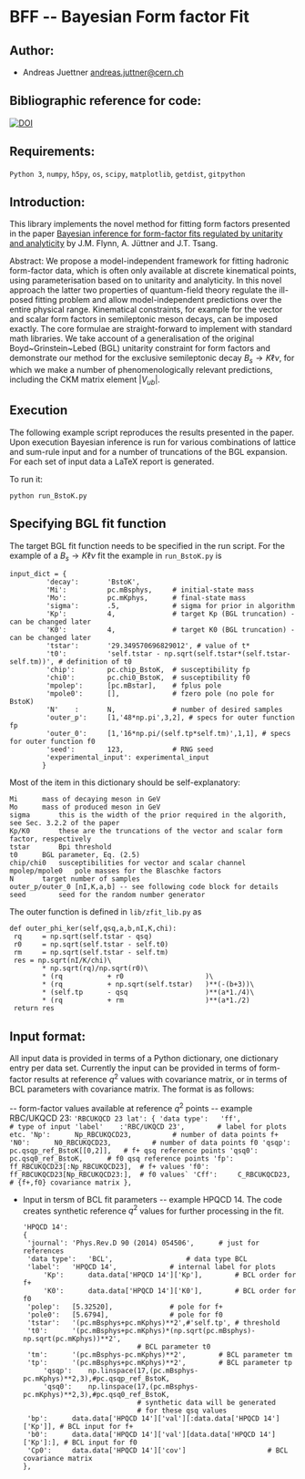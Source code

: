 # BFF -- Bayesian Form factor Fit

## Author:
 - Andreas Juettner    <andreas.juttner@cern.ch>

## Bibliographic reference for code:
[![DOI](https://zenodo.org/badge/623083004.svg)](https://zenodo.org/badge/latestdoi/623083004)

## Requirements:

```Python 3```, ```numpy```, ```h5py```, ```os```, ```scipy```, ```matplotlib```, ```getdist```, ```gitpython```

## Introduction:
This library implements the novel method for fitting form factors presented in the paper
[Bayesian inference for form-factor fits regulated by unitarity and analyticity](https://arxiv.org/abs/2303.11285)
by J.M. Flynn, A. Jüttner and J.T. Tsang. 

Abstract: We propose a model-independent framework for fitting hadronic form-factor data, which is often only available at discrete kinematical points, using parameterisation based on to unitarity and analyticity. In this novel approach the latter two properties of quantum-field theory regulate the ill-posed fitting problem and allow model-independent predictions over the entire physical range. Kinematical constraints, for example for the vector and scalar form factors in semileptonic meson decays, can be imposed exactly. The  core formulae are straight-forward to implement with standard math libraries. We take account of a generalisation of the original Boyd~Grinstein~Lebed (BGL) unitarity constraint for form factors and demonstrate our method for the exclusive semileptonic decay $B_s\to K \ell \nu$, for which we make a number of phenomenologically relevant predictions, including  the CKM matrix element $|V_{ub}|$.
 
## Execution
The following example script reproduces the results presented in the paper. Upon execution 
Bayesian inference is run for various combinations of lattice and sum-rule input and for
a number of truncations of the BGL expansion. For each set of input data a LaTeX report
is generated.

To run it:

```python run_BstoK.py```

## Specifying BGL fit function
The target BGL fit function needs to be specified in the run script. For the example of a $B_s\to K\ell\nu$ fit
the example in  `run_BstoK.py` is
```
input_dict = {
         'decay':       'BstoK',
         'Mi':          pc.mBsphys,     # initial-state mass
         'Mo':          pc.mKphys,      # final-state mass
         'sigma':       .5,             # sigma for prior in algorithm
         'Kp':          4,              # target Kp (BGL truncation) - can be changed later
         'K0':          4,              # target K0 (BGL truncation) - can be changed later
         'tstar':       '29.349570696829012', # value of t*
         't0':          'self.tstar - np.sqrt(self.tstar*(self.tstar-self.tm))', # definition of t0
         'chip':        pc.chip_BstoK,  # susceptibility fp
         'chi0':        pc.chi0_BstoK,  # susceptibility f0
         'mpolep':      [pc.mBstar],    # fplus pole
         'mpole0':      [],             # fzero pole (no pole for BstoK)
         'N'    :       N,              # number of desired samples
         'outer_p':     [1,'48*np.pi',3,2], # specs for outer function fp
         'outer_0':     [1,'16*np.pi/(self.tp*self.tm)',1,1], # specs for outer function f0
         'seed':        123,            # RNG seed
         'experimental_input': experimental_input
        }
```

Most of the item in this dictionary should be self-explanatory:
```
Mi		mass of decaying meson in GeV
Mo		mass of produced meson in GeV
sigma		this is the width of the prior required in the algorith, see Sec. 3.2.2 of the paper
Kp/K0		these are the truncations of the vector and scalar form factor, respectively
tstar 		Bpi threshold
t0		BGL parameter, Eq. (2.5)
chip/chi0	susceptibilities for vector and scalar channel
mpolep/mpole0	pole masses for the Blaschke factors
N		target number of samples
outer_p/outer_0	[nI,K,a,b] -- see following code block for details
seed		seed for the random number generator
```
The outer function is defined in `lib/zfit_lib.py` as 
```
def outer_phi_ker(self,qsq,a,b,nI,K,chi):
 rq     = np.sqrt(self.tstar - qsq)
 r0     = np.sqrt(self.tstar - self.t0)
 rm     = np.sqrt(self.tstar - self.tm)
 res = np.sqrt(nI/K/chi)\
        * np.sqrt(rq)/np.sqrt(r0)\
        * (rq           + r0                    )\
        * (rq           + np.sqrt(self.tstar)   )**(-(b+3))\
        * (self.tp      - qsq                   )**(a*1./4)\
        * (rq           + rm                    )**(a*1./2)
 return res
```
## Input format:
All input data is provided in terms of a Python dictionary, one dictionary entry per data set.  Currently the input can be provided in terms of form-factor results at reference $q^2$ values with covariance matrix, or in terms of BCL parameters with covariance matrix. The format is as follows:

-- form-factor values available at reference $q^2$ points -- example RBC/UKQCD 23:
	```
	'RBCUKQCD 23 lat':
	{
 	 'data type':	'ff',				# type of input
	 'label'	:'RBC/UKQCD 23',		# label for plots etc.
         'Np':		Np_RBCUKQCD23,			# number of data points f+
         'N0':		N0_RBCUKQCD23,			# number of data points f0
         'qsqp':	pc.qsqp_ref_BstoK[[0,2]],	# f+ qsq reference points
         'qsq0':	pc.qsq0_ref_BstoK,		# f0 qsq reference points
	 'fp':		ff_RBCUKQCD23[:Np_RBCUKQCD23],  # f+ values
	 'f0':		ff_RBCUKQCD23[Np_RBCUKQCD23:],  # f0 values`
	 'Cff':		C_RBCUKQCD23,			# {f+,f0} covariance matrix
	},
	```
- Input in tersm of BCL fit parameters -- example HPQCD 14. The code creates synthetic reference $q^2$ values for further processing in the fit.
	```
	'HPQCD 14':
	{	
	 'journal': 'Phys.Rev.D 90 (2014) 054506',		# just for references
 	 'data type':	'BCL',					# data type BCL	
	 'label':	'HPQCD 14',				# internal label for plots
         'Kp':		data.data['HPQCD 14']['Kp'],		# BCL order for f+
         'K0':		data.data['HPQCD 14']['K0'],		# BCL order for f0
	 'polep':	[5.32520],				# pole for f+
	 'pole0':	[5.6794],				# pole for f0
	 'tstar':	'(pc.mBsphys+pc.mKphys)**2',#'self.tp',	# threshold
	 't0':		'(pc.mBsphys+pc.mKphys)*(np.sqrt(pc.mBsphys)-np.sqrt(pc.mKphys))**2',
								# BCL parameter t0
	 'tm':		'(pc.mBsphys-pc.mKphys)**2',		# BCL parameter tm
	 'tp':		'(pc.mBsphys+pc.mKphys)**2',		# BCL parameter tp
         'qsqp':	np.linspace(17,(pc.mBsphys-pc.mKphys)**2,3),#pc.qsqp_ref_BstoK,	
         'qsq0':	np.linspace(17,(pc.mBsphys-pc.mKphys)**2,3),#pc.qsq0_ref_BstoK,
								# synthetic data will be generated
								# for these qsq values
	 'bp':		data.data['HPQCD 14']['val'][:data.data['HPQCD 14']['Kp']], # BCL input for f+
	 'b0':		data.data['HPQCD 14']['val'][data.data['HPQCD 14']['Kp']:], # BCL input for f0
	 'Cp0':		data.data['HPQCD 14']['cov']				    # BCL covariance matrix
	},
	```
